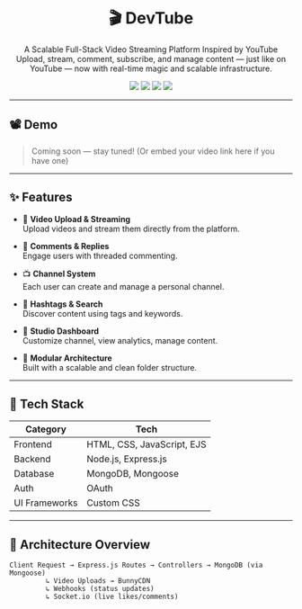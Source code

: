 <h1 align="center">🎬 DevTube</h1>

<p align="center">
  A Scalable Full-Stack Video Streaming Platform Inspired by YouTube  
  <br>
  Upload, stream, comment, subscribe, and manage content — just like on YouTube — now with real-time magic and scalable infrastructure.
</p>

<p align="center">
  <img src="https://img.shields.io/github/languages/top/aa1043/DevTube?color=blue" />
  <img src="https://img.shields.io/github/license/aa1043/DevTube" />
  <img src="https://img.shields.io/github/issues-pr/aa1043/DevTube?label=PRs" />
  <img src="https://img.shields.io/badge/status-active-success" />
</p>

---

## 📽️ Demo

> Coming soon — stay tuned! (Or embed your video link here if you have one)

---

## ✨ Features

- 🎥 **Video Upload & Streaming**  
  Upload videos and stream them directly from the platform.

- 💬 **Comments & Replies**  
  Engage users with threaded commenting.

- 📺 **Channel System**  
  Each user can create and manage a personal channel.

- 🧠 **Hashtags & Search**  
  Discover content using tags and keywords.

- 🧾 **Studio Dashboard**  
  Customize channel, view analytics, manage content.

- 🧱 **Modular Architecture**  
  Built with a scalable and clean folder structure.

---

## 🧩 Tech Stack

| Category      | Tech                              |
|---------------|-----------------------------------|
| Frontend      | HTML, CSS, JavaScript, EJS        |
| Backend       | Node.js, Express.js               |
| Database      | MongoDB, Mongoose                 |
| Auth          | OAuth                             |
| UI Frameworks | Custom CSS                        |

---

## 🧩 Architecture Overview

```text
Client Request → Express.js Routes → Controllers → MongoDB (via Mongoose)
         ↳ Video Uploads → BunnyCDN
         ↳ Webhooks (status updates)
         ↳ Socket.io (live likes/comments)
